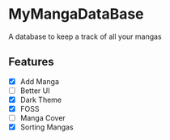 # MyMangaDataBase

A database to keep a track of all your mangas

## Features

- [x] Add Manga
- [ ] Better UI
- [x] Dark Theme
- [x] FOSS
- [ ] Manga Cover
- [x] Sorting Mangas
